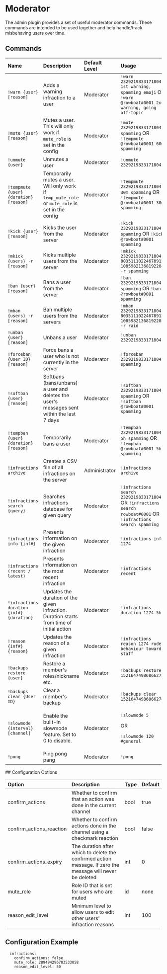 # Moderator

The admin plugin provides a set of useful moderator commands. These commands are intended to be used together and help handle/track misbehaving users over time.

## Commands

<table>
  <thead>
    <tr>
      <th style="text-align:left">Name</th>
      <th style="text-align:left">Description</th>
      <th style="text-align:left">Default Level</th>
      <th style="text-align:left">Usage</th>
    </tr>
  </thead>
  <tbody>
    <tr>
      <td style="text-align:left"><code>!warn {user} [reason]</code>
      </td>
      <td style="text-align:left">Adds a warning infraction to a user</td>
      <td style="text-align:left">Moderator</td>
      <td style="text-align:left"><code>!warn 232921983317180416 1st warning, spamming emoji</code> OR <code>!warn @rowboat#0001 2nd warning, going off-topic</code>
      </td>
    </tr>
    <tr>
      <td style="text-align:left"><code>!mute {user} [reason]</code>
      </td>
      <td style="text-align:left">Mutes a user. This will only work if <code>mute_role</code> is set in the
        config</td>
      <td style="text-align:left">Moderator</td>
      <td style="text-align:left"><code>!mute 232921983317180416 spamming</code> OR <code>!tempmute @rowboat#0001 60m spamming</code>
      </td>
    </tr>
    <tr>
      <td style="text-align:left"><code>!unmute {user}</code>
      </td>
      <td style="text-align:left">Unmutes a user</td>
      <td style="text-align:left">Moderator</td>
      <td style="text-align:left"><code>!unmute 232921983317180416</code>
      </td>
    </tr>
    <tr>
      <td style="text-align:left"><code>!tempmute {user} {duration} [reason]</code>
      </td>
      <td style="text-align:left">Temporarily mutes a user. Will only work if <code>temp_mute_role</code> or <code>mute_role</code> is
        set in the config</td>
      <td style="text-align:left">Moderator</td>
      <td style="text-align:left"><code>!tempmute 232921983317180416 30m spamming</code> OR <code>!tempmute @rowboat#0001 30m spamming</code>
      </td>
    </tr>
    <tr>
      <td style="text-align:left"><code>!kick {user} [reason]</code>
      </td>
      <td style="text-align:left">Kicks the user from the server</td>
      <td style="text-align:left">Moderator</td>
      <td style="text-align:left"><code>!kick 232921983317180416 spamming</code> OR <code>!kick @rowboat#0001 spamming</code>
      </td>
    </tr>
    <tr>
      <td style="text-align:left"><code>!mkick {users} -r [reason]</code>
      </td>
      <td style="text-align:left">Kicks multiple users from the server</td>
      <td style="text-align:left">Moderator</td>
      <td style="text-align:left"><code>!mkick 232921983317180416 80351110224678912 108598213681922048 -r spamming</code>
      </td>
    </tr>
    <tr>
      <td style="text-align:left"><code>!ban {user} [reason]</code>
      </td>
      <td style="text-align:left">Bans a user from the server</td>
      <td style="text-align:left">Moderator</td>
      <td style="text-align:left"><code>!ban 232921983317180416 spamming</code> OR <code>!ban @rowboat#0001 spamming</code>
      </td>
    </tr>
    <tr>
      <td style="text-align:left"><code>!mban {users} -r [reason]</code>
      </td>
      <td style="text-align:left">Ban multiple users from the servers</td>
      <td style="text-align:left">Moderator</td>
      <td style="text-align:left"><code>!mban 232921983317180416 80351110224678912 108598213681922048 -r raid</code>
      </td>
    </tr>
    <tr>
      <td style="text-align:left"><code>!unban {user} [reason]</code>
      </td>
      <td style="text-align:left">Unbans a user</td>
      <td style="text-align:left">Moderator</td>
      <td style="text-align:left"><code>!unban 232921983317180416</code>
      </td>
    </tr>
    <tr>
      <td style="text-align:left"><code>!forceban {User ID} [reason]</code>
      </td>
      <td style="text-align:left">Force bans a user who is not currently in the server</td>
      <td style="text-align:left">Moderator</td>
      <td style="text-align:left"><code>!forceban 232921983317180416 spamming</code>
      </td>
    </tr>
    <tr>
      <td style="text-align:left"><code>!softban {user} [reason]</code>
      </td>
      <td style="text-align:left">Softbans (bans/unbans) a user and deletes the user's messages sent within
        the last 7 days</td>
      <td style="text-align:left">Moderator</td>
      <td style="text-align:left"><code>!softban 232921983317180416 spamming</code> OR <code>!softban @rowboat#0001 spamming</code>
      </td>
    </tr>
    <tr>
      <td style="text-align:left"><code>!tempban {user} {duration} [reason]</code>
      </td>
      <td style="text-align:left">Temporarily bans a user</td>
      <td style="text-align:left">Moderator</td>
      <td style="text-align:left"><code>!tempban 232921983317180416 5h spamming</code> OR <code>!tempban @rowboat#0001 5h spamming</code>
      </td>
    </tr>
    <tr>
      <td style="text-align:left"><code>!infractions archive</code>
      </td>
      <td style="text-align:left">Creates a CSV file of all infractions on the server</td>
      <td style="text-align:left">Administrator</td>
      <td style="text-align:left"><code>!infractions archive</code>
      </td>
    </tr>
    <tr>
      <td style="text-align:left"><code>!infractions search {query}</code>
      </td>
      <td style="text-align:left">Searches infractions database for given query</td>
      <td style="text-align:left">Moderator</td>
      <td style="text-align:left"><code>!infractions search 232921983317180416</code> OR <code>!infractions search rowboat#0001</code> OR <code>!infractions search spamming</code>
      </td>
    </tr>
    <tr>
      <td style="text-align:left"><code>!infractions info {inf#}</code>
      </td>
      <td style="text-align:left">Presents information on the given infraction</td>
      <td style="text-align:left">Moderator</td>
      <td style="text-align:left"><code>!infractions info 1274</code>
      </td>
    </tr>
    <tr>
      <td style="text-align:left"><code>!infractions (recent / latest)</code>
      </td>
      <td style="text-align:left">Presents information on the most recent infraction</td>
      <td style="text-align:left">Moderator</td>
      <td style="text-align:left"><code>!infractions recent</code>
      </td>
    </tr>
    <tr>
      <td style="text-align:left"><code>!infractions duration {inf#} {duration}</code>
      </td>
      <td style="text-align:left">Updates the duration of the given infraction. Duration starts from time
        of initial action</td>
      <td style="text-align:left">Moderator</td>
      <td style="text-align:left"><code>!infractions duration 1274 5h</code>
      </td>
    </tr>
    <tr>
      <td style="text-align:left"><code>!reason {inf#} {reason}</code>
      </td>
      <td style="text-align:left">Updates the reason of a given infraction</td>
      <td style="text-align:left">Moderator</td>
      <td style="text-align:left"><code>!infractions reason 1274 rude behaviour towards staff</code>
      </td>
    </tr>
    <tr>
      <td style="text-align:left"><code>!backups restore {user}</code>
      </td>
      <td style="text-align:left">Restore a member's roles/nickname etc.</td>
      <td style="text-align:left">Moderator</td>
      <td style="text-align:left"><code>!backups restore 152164749868662784</code>
      </td>
    </tr>
    <tr>
      <td style="text-align:left"><code>!backups clear {User ID}</code>
      </td>
      <td style="text-align:left">Clear a member's backup</td>
      <td style="text-align:left">Moderator</td>
      <td style="text-align:left"><code>!backups clear 152164749868662784</code>
      </td>
    </tr>
    <tr>
      <td style="text-align:left"><code>!slowmode {interval} [channel]</code>
      </td>
      <td style="text-align:left">Enable the built-in slowmode feature. Set to 0 to disable.</td>
      <td style="text-align:left">Moderator</td>
      <td style="text-align:left">
        <p><code>!slowmode 5</code>
        </p>
        <p>OR</p>
        <p><code>!slowmode 120 #general</code>
        </p>
      </td>
    </tr>
    <tr>
      <td style="text-align:left"><code>!pong</code>
      </td>
      <td style="text-align:left">Ping pong pang</td>
      <td style="text-align:left">Moderator</td>
      <td style="text-align:left"><code>!pong</code>
      </td>
    </tr>
  </tbody>
</table>## Configuration Options

| Option | Description | Type | Default |
| :--- | :--- | :--- | :--- |
| confirm\_actions | Whether to confirm that an action was done in the current channel | bool | true |
| confirm\_actions\_reaction | Whether to confirm actions done in the channel using a checkmark reaction | bool | false |
| confirm\_actions\_expiry | The duration after which to delete the confirmed action message. If zero the message will never be deleted | int | 0 |
| mute\_role | Role ID that is set for users who are muted | id | none |
| reason\_edit\_level | Minimum level to allow users to edit other users' infraction reasons | int | 100 |

## Configuration Example

```text
  infractions:
    confirm_actions: false
    mute_role: 289494296703533058
    reason_edit_level: 50
```

